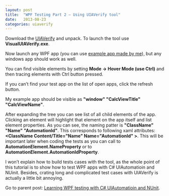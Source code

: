 ```yaml
---
layout: post
title:  "WPF Testing Part 2 – Using UIAVerify tool"
date:   2013-08-23
categories: uiaverify
---
```


Download the <a href="http://uiautomationverify.codeplex.com/" target="_blank">UIAVerify</a> and unpack. To launch the tool use **VisualUIAVerify.exe**.

Now launch any WPF app (you can use <a href="https://github.com/sobolewska/CalcWpf/blob/master/CalcWpf/bin/Release/CalcWpf.exe" target="_blank">example app made by me</a>), but any windows app should work as well.

You can find visible elements by setting **Mode -&gt; Hover Mode (use Ctrl)** and then tracing elements with Ctrl button pressed.

If you can’t find your test app on the list of open apps, click the refresh button.

My example app should be visible as **"window" "CalcViewTitle" "CalcViewName"**.

After expanding the tree you can see list of all child elements of the app. Clicking an element will highlight that element on the app itself and list element properties. As you can see, the naming patter is **"ClassName" "Name" "AutomationId"**. This corresponds to following xaml attributes: **&lt;ClassName Content/Title="Name" Name="AutomationId" &gt;**. This will be important later when coding the tests as you can call to **AutomationElement.NameProperty** or to **AutomationElement.AutomationIdProperty**.

I won’t explain how to build tests cases with the tool, as the whole point of this tutorial is to show how to test WPF apps with C# UIAutomatioin and NUinit. Besides, crating long and complicated test cases with UIAVerify is actually a little bit annoying.

Go to parent post: <a href="/blog/Learning-WPF-testing-with-C-UIAutomatioin-and-NUnit/">Learning WPF testing with C# UIAutomatioin and NUnit</a>.